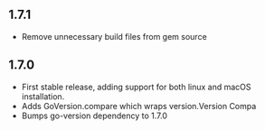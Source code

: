 ## 1.7.1

- Remove unnecessary build files from gem source

## 1.7.0

- First stable release, adding support for both linux and macOS installation.
- Adds GoVersion.compare which wraps version.Version Compa
- Bumps go-version dependency to 1.7.0
